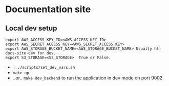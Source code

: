 # Documentation site

## Local dev setup

```
export AWS_ACCESS_KEY_ID=<AWS_ACCESS_KEY_ID>
export AWS_SECRET_ACCESS_KEY=<AWS_SECRET_ACCESS_KEY>
export AWS_STORAGE_BUCKET_NAME=<AWS_STORAGE_BUCKET_NAME> Usually hl-docs-site-dev for dev.
export S3_STORAGE=<S3_STORAGE>  True or False.
```
- `. ./scripts/set_dev_vars.sh`
- `make up`
- ..or.. `make dev_backend` to run the application in dev mode on port 9002.
